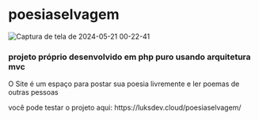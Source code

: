 # poesiaselvagem


![Captura de tela de 2024-05-21 00-22-41](https://github.com/Lukasrangel/poesiaselvagem/assets/103273579/a3f6f214-e9d3-40cc-ae59-414107ec8dbf)

<h3> projeto próprio desenvolvido em php puro usando arquitetura mvc </h3>

<p> O Site é um espaço para postar sua poesia livremente e ler poemas de outras pessoas </p>

<p> você pode testar o projeto aqui:  https://luksdev.cloud/poesiaselvagem/ </p>

